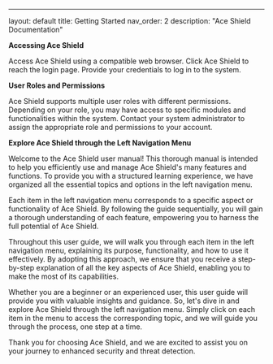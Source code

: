 ---
layout: default
title: Getting Started
nav_order: 2
description: "Ace Shield Documentation"

**Accessing Ace Shield** 

Access Ace Shield using a compatible web browser. Click Ace Shield to reach the login page. Provide your credentials to log in to the system. 

**User Roles and Permissions**

Ace Shield supports multiple user roles with different permissions. Depending on your role, you may have access to specific modules and functionalities within the system. Contact your system administrator to assign the appropriate role and permissions to your account. 

**Explore Ace Shield through the Left Navigation Menu**

Welcome to the Ace Shield user manual! This thorough manual is intended to help you efficiently use and manage Ace Shield's many features and functions. To provide you with a structured learning experience, we have organized all the essential topics and options in the left navigation menu. 

Each item in the left navigation menu corresponds to a specific aspect or functionality of Ace Shield. By following the guide sequentially, you will gain a thorough understanding of each feature, empowering you to harness the full potential of Ace Shield. 

Throughout this user guide, we will walk you through each item in the left navigation menu, explaining its purpose, functionality, and how to use it effectively. By adopting this approach, we ensure that you receive a step-by-step explanation of all the key aspects of Ace Shield, enabling you to make the most of its capabilities. 

Whether you are a beginner or an experienced user, this user guide will provide you with valuable insights and guidance. So, let's dive in and explore Ace Shield through the left navigation menu. Simply click on each item in the menu to access the corresponding topic, and we will guide you through the process, one step at a time. 

Thank you for choosing Ace Shield, and we are excited to assist you on your journey to enhanced security and threat detection. 
